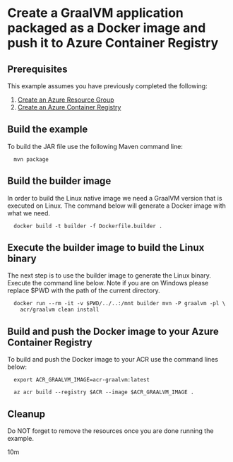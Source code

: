 
# Create a GraalVM application packaged as a Docker image and push it to Azure Container Registry

## Prerequisites

This example assumes you have previously completed the following:

1. [Create an Azure Resource Group](../../group/create/)
1. [Create an Azure Container Registry](../create/)

## Build the example

To build the JAR file use the following Maven command line:

```shell
  mvn package
```

## Build the builder image

In order to build the Linux native image we need a GraalVM version that is 
executed on Linux. The command below will generate a Docker image with what we
need.

```shell
  docker build -t builder -f Dockerfile.builder .
```

## Execute the builder image to build the Linux binary

The next step is to use the builder image to generate the Linux binary. Execute
the command line below. Note if you are on Windows please replace $PWD with the
path of the current directory.

```shell
  docker run --rm -it -v $PWD/../..:/mnt builder mvn -P graalvm -pl \
    acr/graalvm clean install  
```

## Build and push the Docker image to your Azure Container Registry

To build and push the Docker image to your ACR use the command lines below:

```shell
  export ACR_GRAALVM_IMAGE=acr-graalvm:latest

  az acr build --registry $ACR --image $ACR_GRAALVM_IMAGE .
```

## Cleanup

Do NOT forget to remove the resources once you are done running the example.

10m
